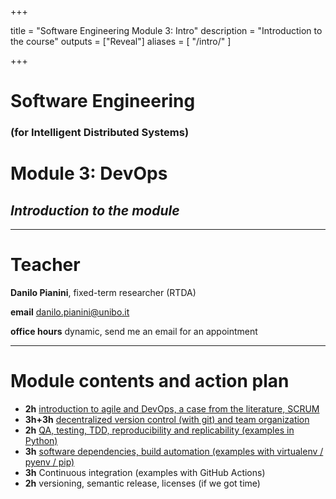  +++

title = "Software Engineering Module 3: Intro"
description = "Introduction to the course"
outputs = ["Reveal"]
aliases = [
    "/intro/"
]

+++

# Software Engineering
### **(for Intelligent Distributed Systems)**
# Module 3: DevOps

## *Introduction to the module*

---

# Teacher

**Danilo Pianini**, fixed-term researcher (RTDA)

**email** [danilo.pianini@unibo.it](mailto:danilo.pianini@unibo.it)

**office hours** dynamic, send me an email for an appointment

---

# Module contents and action plan

* **2h** [introduction to agile and DevOps, a case from the literature, SCRUM](devops-intro)
* **3h+3h** [decentralized version control (with git) and team organization](dvcs-basics)
* **2h** [QA, testing, TDD, reproducibility and replicability (examples in Python)](qa-tdd)
* **3h** [software dependencies, build automation (examples with virtualenv / pyenv / pip)](build)
* **3h** Continuous integration (examples with GitHub Actions)
* **2h** versioning, semantic release, licenses (if we got time)
